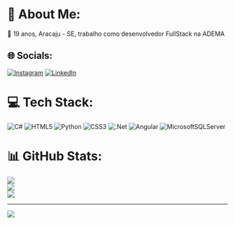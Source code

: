 # 💫 About Me:
🥸 19 anos, Aracaju - SE, trabalho como desenvolvedor FullStack na ADEMA<br>


## 🌐 Socials:
[![Instagram](https://img.shields.io/badge/Instagram-%23E4405F.svg?logo=Instagram&logoColor=white)](https://www.instagram.com/jojogaab/) [![LinkedIn](https://img.shields.io/badge/LinkedIn-%230077B5.svg?logo=linkedin&logoColor=white)](https://www.linkedin.com/in/joao-gsf/) 

# 💻 Tech Stack:
![C#](https://img.shields.io/badge/c%23-%23239120.svg?style=for-the-badge&logo=csharp&logoColor=white) ![HTML5](https://img.shields.io/badge/html5-%23E34F26.svg?style=for-the-badge&logo=html5&logoColor=white) ![Python](https://img.shields.io/badge/python-3670A0?style=for-the-badge&logo=python&logoColor=ffdd54) ![CSS3](https://img.shields.io/badge/css3-%231572B6.svg?style=for-the-badge&logo=css3&logoColor=white) ![.Net](https://img.shields.io/badge/.NET-5C2D91?style=for-the-badge&logo=.net&logoColor=white) ![Angular](https://img.shields.io/badge/angular-%23DD0031.svg?style=for-the-badge&logo=angular&logoColor=white) ![MicrosoftSQLServer](https://img.shields.io/badge/Microsoft%20SQL%20Server-CC2927?style=for-the-badge&logo=microsoft%20sql%20server&logoColor=white)
# 📊 GitHub Stats:
![](https://github-readme-stats.vercel.app/api?username=jojogab&theme=midnight-purple&hide_border=true&include_all_commits=true&count_private=false)<br/>
![](https://github-readme-streak-stats.herokuapp.com/?user=jojogab&theme=midnight-purple&hide_border=true)<br/>
![](https://github-readme-stats.vercel.app/api/top-langs/?username=jojogab&theme=midnight-purple&hide_border=true&include_all_commits=true&count_private=false&layout=compact)

---
[![](https://visitcount.itsvg.in/api?id=jojogab&icon=5&color=10)](https://visitcount.itsvg.in)

<!-- Proudly created with GPRM ( https://gprm.itsvg.in ) -->

